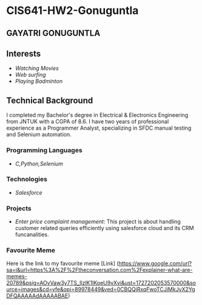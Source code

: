 # CIS641-HW2-Gonuguntla

## GAYATRI GONUGUNTLA

## Interests
- *Watching Movies*
- *Web surfing* 
- *Playing Badminton*

## Technical Background
I completed my Bachelor's degree in Electrical & Electronics Engineering from JNTUK with a CGPA of 8.6. I have two years of professional experience as a Programmer Analyst, specializing in SFDC manual testing and Selenium automation.

### Programming Languages
- *C,Python,Selenium*

### Technologies
- *Salesforce*

### Projects
- *Enter price complaint management*: This project is about handling customer related queries efficiently using salesforce cloud and its CRM funcanalities.

### Favourite Meme
Here is the link to my favourite meme [Link] (https://www.google.com/url?sa=i&url=https%3A%2F%2Ftheconversation.com%2Fexplainer-what-are-memes-20789&psig=AOvVaw3y7TS_IlzlK1IKoeU9vXvi&ust=1727202053570000&source=images&cd=vfe&opi=89978449&ved=0CBQQjRxqFwoTCJiMkJvX2YgDFQAAAAAdAAAAABAE)
